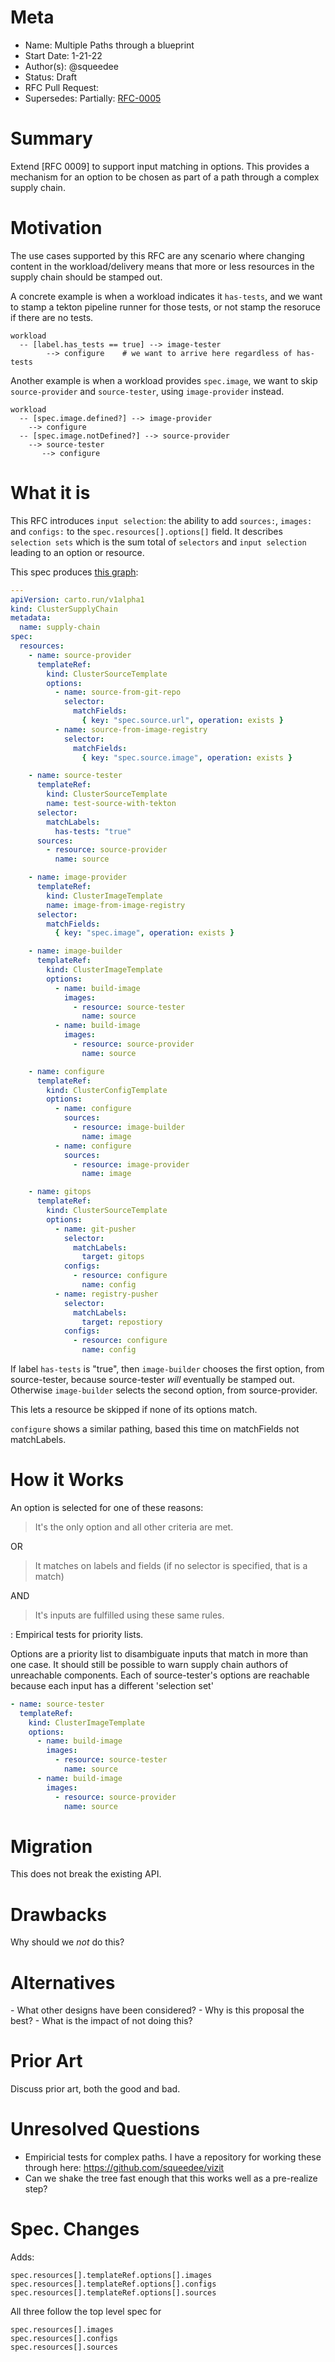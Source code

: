 # Meta
[meta]: #meta
- Name: Multiple Paths through a blueprint
- Start Date: 1-21-22
- Author(s): @squeedee
- Status: Draft 
- RFC Pull Request: 
- Supersedes: Partially: [RFC-0005](https://github.com/vmware-tanzu/cartographer/pull/72)

# Summary
[summary]: #summary

Extend [RFC 0009] to support input matching in options. This provides a mechanism for an option to be chosen as part of 
a path through a complex supply chain.

# Motivation
[motivation]: #motivation

The use cases supported by this RFC are any scenario where changing content in the workload/delivery means that more or less
resources in the supply chain should be stamped out.


A concrete example is when a workload indicates it `has-tests`, and we want to stamp a tekton pipeline runner for those tests, or
not stamp the resoruce if there are no tests.

```text
workload
  -- [label.has_tests == true] --> image-tester 
        --> configure    # we want to arrive here regardless of has-tests
```


Another example is when a workload provides `spec.image`, we want to skip `source-provider` and `source-tester`, using 
`image-provider` instead. 

```text
workload
  -- [spec.image.defined?] --> image-provider 
    --> configure
  -- [spec.image.notDefined?] --> source-provider 
    --> source-tester
       --> configure
```



# What it is
[what-it-is]: #what-it-is

This RFC introduces `input selection`: the ability to add `sources:`, `images:` and `configs:` to the `spec.resources[].options[]` field.
It describes `selection sets` which is the sum total of `selectors` and `input selection` leading to an option or resource.

This spec produces [this graph](https://mermaid.live/view/#pako:eNqNVU1PwzAM_StRuK4S7DChTnCCG-IAxwVNoXHbaGtSJSljQvx33KZrtn6snGYnz_az9-L-0EQLoDFN9_qQ5Nw48vbCFCHJnlv7BCmxujIJvCKKWGf0DuKb1SpdeDs6SOHyeFl-r-sgW31mhpc5MWC3PjByYB2YzYX3UYMJEdJA4qRWbU1CdOm2t9saFLUBB-lyjNo5rTaMTtwwpm7ul8vVmuTcNjXsgzMVMNpUAiUG7GTBM4hKo7-kQHqX7gw_D06NLiJvGsgkDuSIDCfvkGNLpxntXKqzua-v9_BZyX1oofVmOmhQviJyPvMCSw-9-w90jFuiVSqzysCms2Y4hQhGO3vIZwY2xiWTTpd2439mWCAoKiub40AZDU5QmOMmA_fgk_W4nf68kKF3MkhjoNQWaaA-pvm3gu_E2vNnOmrRjcbqhuqSyGzseFyjY8i-PE8TOMcO3sb05Vjha8kmXsfV9UGi6HFsnCHwTNx9sN9bJ-jdNegwbyfTDnrxVkPWKeAwZVBmBw2PQU3ocQilC1qAKbgU-An4qQNxx-ZQ4OaM0RTc7Bhl6hdxVSm4g2eBujc0rrfrgvLK6fejSmic8r2FE-hJchRv0Z7-_gFDOk2E):
```yaml
---
apiVersion: carto.run/v1alpha1
kind: ClusterSupplyChain
metadata:
  name: supply-chain
spec:
  resources:
    - name: source-provider
      templateRef:
        kind: ClusterSourceTemplate
        options:
          - name: source-from-git-repo
            selector:
              matchFields:
                { key: "spec.source.url", operation: exists }
          - name: source-from-image-registry
            selector:
              matchFields:
                { key: "spec.source.image", operation: exists }

    - name: source-tester
      templateRef:
        kind: ClusterSourceTemplate
        name: test-source-with-tekton
      selector:
        matchLabels:
          has-tests: "true"
      sources:
        - resource: source-provider
          name: source

    - name: image-provider
      templateRef:
        kind: ClusterImageTemplate
        name: image-from-image-registry
      selector:
        matchFields:
          { key: "spec.image", operation: exists }

    - name: image-builder
      templateRef:
        kind: ClusterImageTemplate
        options:
          - name: build-image
            images:
              - resource: source-tester
                name: source
          - name: build-image
            images:
              - resource: source-provider
                name: source

    - name: configure
      templateRef:
        kind: ClusterConfigTemplate
        options:
          - name: configure
            sources:
              - resource: image-builder
                name: image
          - name: configure
            sources:
              - resource: image-provider
                name: image

    - name: gitops
      templateRef:
        kind: ClusterSourceTemplate
        options:
          - name: git-pusher
            selector:
              matchLabels:
                target: gitops
            configs:
              - resource: configure
                name: config
          - name: registry-pusher
            selector:
              matchLabels:
                target: repostiory
            configs:
              - resource: configure
                name: config
```

If label `has-tests` is "true", then `image-builder` chooses the first option, from source-tester, because source-tester _will_ eventually be stamped out. 
Otherwise `image-builder` selects the second option, from source-provider.

This lets a resource be skipped if none of its options match.

`configure` shows a similar pathing, based this time on matchFields not matchLabels.

# How it Works
[how-it-works]: #how-it-works

An option is selected for one of these reasons:

> It's the only option and all other criteria are met.

OR

> It matches on labels and fields (if no selector is specified, that is a match)

AND

> It's inputs are fulfilled using these same rules.

<TBD>: Empirical tests for priority lists.

Options are a priority list to disambiguate inputs that match in more than one case. It should still be possible
to warn supply chain authors of unreachable components. Each of source-tester's options are reachable because each input
has a different 'selection set' 
``` yaml
- name: source-tester
  templateRef:
    kind: ClusterImageTemplate
    options:
      - name: build-image
        images:
          - resource: source-tester
            name: source
      - name: build-image
        images:
          - resource: source-provider
            name: source
```

# Migration
[migration]: #migration

This does not break the existing API.

# Drawbacks
[drawbacks]: #drawbacks

<TBD>

Why should we *not* do this?

# Alternatives
[alternatives]: #alternatives

<TBD>
- What other designs have been considered?
- Why is this proposal the best?
- What is the impact of not doing this?

# Prior Art
[prior-art]: #prior-art
<TBD>
Discuss prior art, both the good and bad.

# Unresolved Questions
[unresolved-questions]: #unresolved-questions

- Empiricial tests for complex paths. I have a repository for working these through here: https://github.com/squeedee/vizit 
- Can we shake the tree fast enough that this works well as a pre-realize step?

# Spec. Changes
[spec-changes]: #spec-changes

Adds:
```
spec.resources[].templateRef.options[].images
spec.resources[].templateRef.options[].configs
spec.resources[].templateRef.options[].sources
```

All three follow the top level spec for
```
spec.resources[].images
spec.resources[].configs
spec.resources[].sources
```
